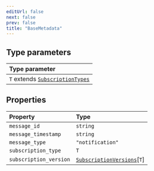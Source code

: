 ```yaml
---
editUrl: false
next: false
prev: false
title: "BaseMetadata"
---
```


## Type parameters

| Type parameter |
| :------ |
| `T` extends [`SubscriptionTypes`](/api/eventsub/enumerations/subscriptiontypes/) |

## Properties

| Property | Type |
| :------ | :------ |
| `message_id` | `string` |
| `message_timestamp` | `string` |
| `message_type` | `"notification"` |
| `subscription_type` | `T` |
| `subscription_version` | [`SubscriptionVersions`](/api/eventsub/interfaces/subscriptionversions/)\[`T`\] |
